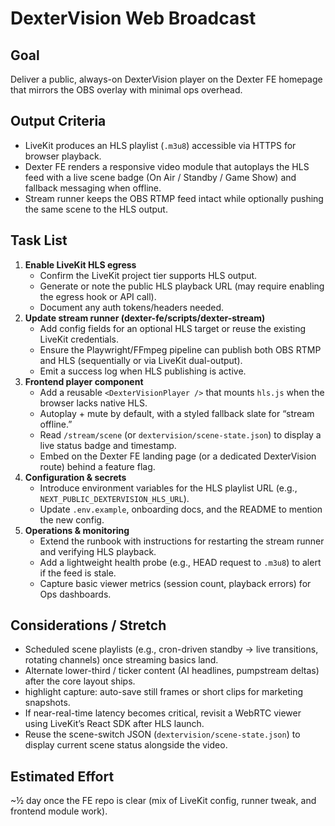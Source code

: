 # DexterVision Web Broadcast

## Goal
Deliver a public, always-on DexterVision player on the Dexter FE homepage that mirrors the OBS overlay with minimal ops overhead.

## Output Criteria
- LiveKit produces an HLS playlist (`.m3u8`) accessible via HTTPS for browser playback.
- Dexter FE renders a responsive video module that autoplays the HLS feed with a live scene badge (On Air / Standby / Game Show) and fallback messaging when offline.
- Stream runner keeps the OBS RTMP feed intact while optionally pushing the same scene to the HLS output.

## Task List
1. **Enable LiveKit HLS egress**
   - Confirm the LiveKit project tier supports HLS output.
   - Generate or note the public HLS playback URL (may require enabling the egress hook or API call).
   - Document any auth tokens/headers needed.
2. **Update stream runner (dexter-fe/scripts/dexter-stream)**
   - Add config fields for an optional HLS target or reuse the existing LiveKit credentials.
   - Ensure the Playwright/FFmpeg pipeline can publish both OBS RTMP and HLS (sequentially or via LiveKit dual-output).
   - Emit a success log when HLS publishing is active.
3. **Frontend player component**
   - Add a reusable `<DexterVisionPlayer />` that mounts `hls.js` when the browser lacks native HLS.
   - Autoplay + mute by default, with a styled fallback slate for “stream offline.”
   - Read `/stream/scene` (or `dextervision/scene-state.json`) to display a live status badge and timestamp.
   - Embed on the Dexter FE landing page (or a dedicated DexterVision route) behind a feature flag.
4. **Configuration & secrets**
   - Introduce environment variables for the HLS playlist URL (e.g., `NEXT_PUBLIC_DEXTERVISION_HLS_URL`).
   - Update `.env.example`, onboarding docs, and the README to mention the new config.
5. **Operations & monitoring**
   - Extend the runbook with instructions for restarting the stream runner and verifying HLS playback.
   - Add a lightweight health probe (e.g., HEAD request to `.m3u8`) to alert if the feed is stale.
   - Capture basic viewer metrics (session count, playback errors) for Ops dashboards.

## Considerations / Stretch
- Scheduled scene playlists (e.g., cron-driven standby → live transitions, rotating channels) once streaming basics land.
- Alternate lower-third / ticker content (AI headlines, pumpstream deltas) after the core layout ships.
- highlight capture: auto-save still frames or short clips for marketing snapshots.
- If near-real-time latency becomes critical, revisit a WebRTC viewer using LiveKit’s React SDK after HLS launch.
- Reuse the scene-switch JSON (`dextervision/scene-state.json`) to display current scene status alongside the video.

## Estimated Effort
~½ day once the FE repo is clear (mix of LiveKit config, runner tweak, and frontend module work).
